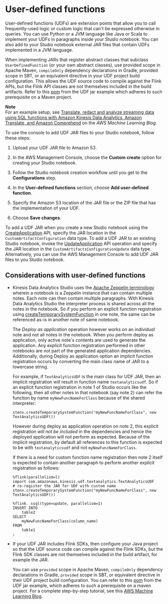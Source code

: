 # User\-defined functions<a name="how-zeppelin-udf"></a>

User\-defined functions \(UDFs\) are extension points that allow you to call frequently\-used logic or custom logic that can't be expressed otherwise in queries\. You can use Python or a JVM language like Java or Scala to implement your UDFs in paragraphs inside your Studio notebook\. You can also add to your Studio notebook external JAR files that contain UDFs implemented in a JVM language\. 

When implementing JARs that register abstract classes that subclass `UserDefinedFunction` \(or your own abstract classes\), use provided scope in Apache Maven, `compileOnly` dependency declarations in Gradle, provided scope in SBT, or an equivalent directive in your UDF project build configuration\. This allows the UDF source code to compile against the Flink APIs, but the Flink API classes are not themselves included in the build artifacts\. Refer to this [pom](https://github.com/aws-samples/kinesis-udfs-textanalytics/blob/ec27108faa48f1a4c5d173ed3a2ef4565b58b5b5/kinesis-udfs-textanalytics-linear/pom.xml#L47) from the UDF jar example which adheres to such prerequisite on a Maven project\. 

**Note**  
For an example setup, see [Translate, redact and analyze streaming data using SQL functions with Amazon Kinesis Data Analytics, Amazon Translate, and Amazon Comprehend](https://aws.amazon.com/blogs/machine-learning/translate-redact-and-analyze-streaming-data-using-sql-functions-with-amazon-kinesis-data-analytics-amazon-translate-and-amazon-comprehend/) on the *AWS Machine Learning Blog*\.

To use the console to add UDF JAR files to your Studio notebook, follow these steps:

1. Upload your UDF JAR file to Amazon S3\.

1. In the AWS Management Console, choose the **Custom create** option for creating your Studio notebook\.

1. Follow the Studio notebook creation workflow until you get to the **Configurations** step\.

1. In the **User\-defined functions** section, choose **Add user\-defined function**\.

1. Specify the Amazon S3 location of the JAR file or the ZIP file that has the implementation of your UDF\.

1. Choose **Save changes**\.

To add a UDF JAR when you create a new Studio notebook using the [CreateApplication](https://docs.aws.amazon.com/kinesisanalytics/latest/apiv2/API_CreateApplication.html) API, specify the JAR location in the `CustomArtifactConfiguration` data type\. To add a UDF JAR to an existing Studio notebook, invoke the [UpdateApplication](https://docs.aws.amazon.com/kinesisanalytics/latest/apiv2/API_UpdateApplication.html) API operation and specify the JAR location in the `CustomArtifactsConfigurationUpdate` data type\. Alternatively, you can use the AWS Management Console to add UDF JAR files to you Studio notebook\.

## Considerations with user\-defined functions<a name="how-zeppelin-udf-considerations"></a>
+ Kinesis Data Analytics Studio uses the [Apache Zeppelin terminology](https://zeppelin.apache.org/docs/0.9.0/quickstart/explore_ui.html) wherein a notebook is a Zeppelin instance that can contain multiple notes\. Each note can then contain multiple paragraphs\. With Kinesis Data Analytics Studio the interpreter process is shared across all the notes in the notebook\. So if you perform an explicit function registration using [createTemporarySystemFunction](https://nightlies.apache.org/flink/flink-docs-master/api/java/org/apache/flink/table/api/TableEnvironment.html#createTemporarySystemFunction-java.lang.String-java.lang.Class-) in one note, the same can be referenced as\-is in another note of same notebook\. 

  The *Deploy as application* operation however works on an *individual* note and not all notes in the notebook\. When you perform deploy as application, only active note's contents are used to generate the application\. Any explicit function registration performed in other notebooks are not part of the generated application dependencies\. Additionally, during Deploy as application option an implicit function registration occurs by converting the main class name of JAR to a lowercase string\.

   For example, if `TextAnalyticsUDF` is the main class for UDF JAR, then an implicit registration will result in function name `textanalyticsudf`\. So if an explicit function registration in note 1 of Studio occurs like the following, then all other notes in that notebook \(say note 2\) can refer the function by name `myNewFuncNameForClass` because of the shared interpreter:

  `stenv.createTemporarySystemFunction("myNewFuncNameForClass", new TextAnalyticsUDF())`

   However during deploy as application operation on note 2, this explicit registration *will not be included* in the dependencies and hence the deployed application will not perform as expected\. Because of the implicit registration, by default all references to this function is expected to be with `textanalyticsudf` and not `myNewFuncNameForClass`\.

   If there is a need for custom function name registration then note 2 itself is expected to contain another paragraph to perform another explicit registration as follows: 

  ```
  %flink(parallelism=l)
  import com.amazonaws.kinesis.udf.textanalytics.TextAnalyticsUDF 
  # re-register the JAR for UDF with custom name
  stenv.createTemporarySystemFunction("myNewFuncNameForClass", new TextAnalyticsUDF())
  ```

  ```
  %flink. ssql(type=update, parallelism=1) 
  INSERT INTO
      table2
  SELECT
      myNewFuncNameForClass(column_name)
  FROM
      table1
  ;
  ```
+ If your UDF JAR includes Flink SDKs, then configure your Java project so that the UDF source code can compile against the Flink SDKs, but the Flink SDK classes are not themselves included in the build artifact, for example the JAR\. 

  You can use `provided` scope in Apache Maven, `compileOnly` dependency declarations in Gradle, `provided` scope in SBT, or equivalent directive in their UDF project build configuration\. You can refer to this [pom](https://github.com/aws-samples/kinesis-udfs-textanalytics/blob/ec27108faa48f1a4c5d173ed3a2ef4565b58b5b5/kinesis-udfs-textanalytics-linear/pom.xml#L47) from the UDF jar example, which adheres to such a prerequisite on a maven project\. For a complete step\-by\-step tutorial, see this [AWS Machine Learning Blog](https://aws.amazon.com/blogs/machine-learning/translate-redact-and-analyze-streaming-data-using-sql-functions-with-amazon-kinesis-data-analytics-amazon-translate-and-amazon-comprehend/)\.